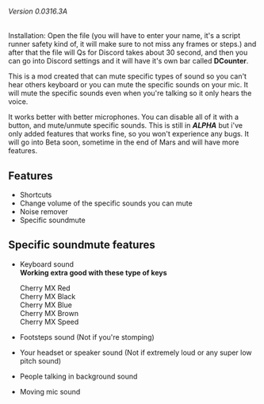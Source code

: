 ###### Version 0.0316.3A
Installation: Open the file (you will have to enter your name, it's a script runner safety kind of, it will make sure to not miss any frames or steps.) and after that the file will Qs for Discord takes about 30 second, and then you can go into Discord settings and it will have it's own bar called **DCounter**.

This is a mod created that can mute specific types of sound so you can't hear others keyboard or you can mute the specific sounds on your mic. It will mute the specific sounds even when you're talking so it only hears the voice.

It works better with better microphones. You can disable all of it with a button, and mute/unmute specific sounds.
This is still in **_ALPHA_** but i've only added features that works fine, so you won't experience any bugs.
It will go into Beta soon, sometime in the end of Mars and will have more features.

## Features
- Shortcuts
- Change volume of the specific sounds you can mute
- Noise remover
- Specific soundmute

## Specific soundmute features

- Keyboard sound  
**Working extra good with these type of keys**

     Cherry MX Red  
     Cherry MX Black  
     Cherry MX Blue  
     Cherry MX Brown  
     Cherry MX Speed  


- Footsteps sound (Not if you're stomping)
- Your headset or speaker sound (Not if extremely loud or any super low pitch sound)
- People talking in background sound
- Moving mic sound
